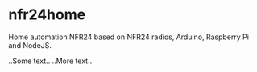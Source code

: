 # nfr24home
Home automation NFR24 based on NFR24 radios, Arduino, Raspberry Pi and NodeJS.

..Some text..
..More text..